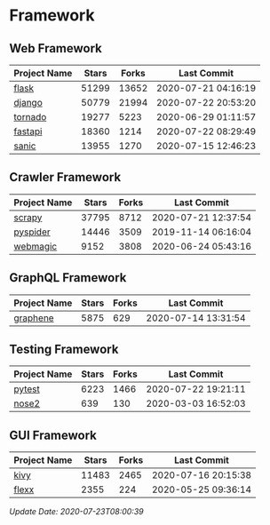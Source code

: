 # Framework

## Web Framework

| Project Name | Stars | Forks | Last Commit |
| ------------ | ----- | ----- | ----------- |
| [flask](https://github.com/pallets/flask) | 51299 | 13652 | 2020-07-21 04:16:19 |
| [django](https://github.com/django/django) | 50779 | 21994 | 2020-07-22 20:53:20 |
| [tornado](https://github.com/tornadoweb/tornado) | 19277 | 5223 | 2020-06-29 01:11:57 |
| [fastapi](https://github.com/tiangolo/fastapi) | 18360 | 1214 | 2020-07-22 08:29:49 |
| [sanic](https://github.com/huge-success/sanic) | 13955 | 1270 | 2020-07-15 12:46:23 |

## Crawler Framework

| Project Name | Stars | Forks | Last Commit |
| ------------ | ----- | ----- | ----------- |
| [scrapy](https://github.com/scrapy/scrapy) | 37795 | 8712 | 2020-07-21 12:37:54 |
| [pyspider](https://github.com/binux/pyspider) | 14446 | 3509 | 2019-11-14 06:16:04 |
| [webmagic](https://github.com/code4craft/webmagic) | 9152 | 3808 | 2020-06-24 05:43:16 |

## GraphQL Framework

| Project Name | Stars | Forks | Last Commit |
| ------------ | ----- | ----- | ----------- |
| [graphene](https://github.com/graphql-python/graphene) | 5875 | 629 | 2020-07-14 13:31:54 |

## Testing Framework

| Project Name | Stars | Forks | Last Commit |
| ------------ | ----- | ----- | ----------- |
| [pytest](https://github.com/pytest-dev/pytest) | 6223 | 1466 | 2020-07-22 19:21:11 |
| [nose2](https://github.com/nose-devs/nose2) | 639 | 130 | 2020-03-03 16:52:03 |

## GUI Framework

| Project Name | Stars | Forks | Last Commit |
| ------------ | ----- | ----- | ----------- |
| [kivy](https://github.com/kivy/kivy) | 11483 | 2465 | 2020-07-16 20:15:38 |
| [flexx](https://github.com/flexxui/flexx) | 2355 | 224 | 2020-05-25 09:36:14 |

*Update Date: 2020-07-23T08:00:39*